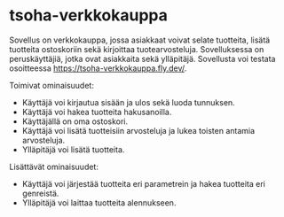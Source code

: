 # tsoha-verkkokauppa
Sovellus on verkkokauppa, jossa asiakkaat voivat selate tuotteita, lisätä tuotteita ostoskoriin sekä kirjoittaa tuotearvosteluja. Sovelluksessa on peruskäyttäjiä, jotka ovat asiakkaita sekä ylläpitäjä.
Sovellusta voi testata osoitteessa https://tsoha-verkkokauppa.fly.dev/.

Toimivat ominaisuudet:
- Käyttäjä voi kirjautua sisään ja ulos sekä luoda tunnuksen.
- Käyttäjä voi hakea tuotteita hakusanoilla.
- Käyttäjällä on oma ostoskori.
- Käyttäjä voi lisätä tuotteisiin arvosteluja ja lukea toisten antamia arvosteluja.
- Ylläpitäjä voi lisätä tuotteita.


Lisättävät ominaisuudet:
- Käyttäjä voi järjestää tuotteita eri parametrein ja hakea tuotteita eri genreistä.
- Ylläpitäjä voi laittaa tuotteita alennukseen.
